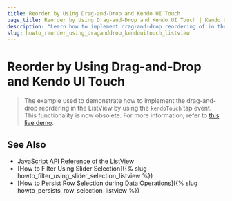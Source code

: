 ```yaml
---
title: Reorder by Using Drag-and-Drop and Kendo UI Touch
page_title: Reorder by Using Drag-and-Drop and Kendo UI Touch | Kendo UI ListView
description: "Learn how to implement drag-and-drop reordering of in the Kendo UI ListView widget using `kendoTouch` tap event."
slug: howto_reorder_using_draganddrop_kendouitouch_listview
---
```


# Reorder by Using Drag-and-Drop and Kendo UI Touch

> The example used to demonstrate how to implement the drag-and-drop reordering in the ListView by using the `kendoTouch` tap event. This functionality is now obsolete. For more information, refer to [this live demo](https://demos.telerik.com/kendo-ui/sortable/integration-listview).

## See Also

* [JavaScript API Reference of the ListView](/api/javascript/ui/listview)
* [How to Filter Using Slider Selection]({% slug howto_filter_using_slider_selection_listview %})
* [How to Persist Row Selection during Data Operations]({% slug howto_persists_row_selection_listview %})
